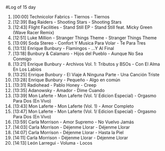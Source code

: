 #Log of 15 day

1. [00:00] Technicolor Fabrics - Tiernos - Tiernos
1. [12:39] Bag Raiders - Shooting Stars - Shooting Stars
1. [12:43] Flight Facilities - Stand Still EP - Stand Still feat. Micky Green (Wave Racer Remix)
1. [12:51] Luke Million - Stranger Things Theme - Stranger Things Theme
1. [13:09] Soda Stereo - Confort Y Musica Para Volar - Te Para Tres
1. [13:13] Enrique Bunbury - Flamingos - ...Y Al Final
1. [13:18] Bunbury & Calamaro - Hijos del Pueblo - Aunque No Sea Conmigo
1. [13:21] Enrique Bunbury - Archivos Vol. 1: Tributos y BSOs - Con El Alma En Los Labios
1. [13:25] Enrique Bunbury - El Viaje A Ninguna Parte - Una Canción Triste
1. [13:28] Enrique Bunbury - Pequeño - Algo en común
1. [13:31] Radiohead - Pablo Honey - Creep
1. [13:35] Adanowsky - Amador - Dime Cuando
1. [13:39] Mon Laferte - Mon Laferte (Vol. 1/ Edicion Especial) - Orgasmo Para Dos (En Vivo)
1. [13:43] Mon Laferte - Mon Laferte (Vol. 1) - Amor Completo
1. [13:47] Mon Laferte - Mon Laferte (Vol. 1/ Edicion Especial) - Orgasmo Para Dos (En Vivo)
1. [13:59] Carla Morrison - Amor Supremo - No Vuelvo Jamás
1. [14:03] Carla Morrison - Déjenme Llorar - Déjenme Llorar
1. [14:07] Carla Morrison - Déjenme Llorar - Hasta la Piel
1. [14:11] Carla Morrison - Déjenme Llorar - Déjenme Llorar
1. [14:13] León Larregui - Voluma - Locos
